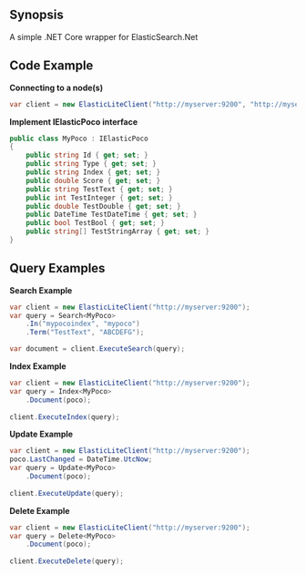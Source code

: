 ## Synopsis

A simple .NET Core wrapper for ElasticSearch.Net

## Code Example

**Connecting to a node(s)**

```csharp
var client = new ElasticLiteClient("http://myserver:9200", "http://myserver:9201");
```

**Implement IElasticPoco interface**

```csharp
public class MyPoco : IElasticPoco
{
    public string Id { get; set; }
    public string Type { get; set; }
	public string Index { get; set; }
	public double Score { get; set; }
	public string TestText { get; set; }
	public int TestInteger { get; set; }
	public double TestDouble { get; set; }
	public DateTime TestDateTime { get; set; }
	public bool TestBool { get; set; }
	public string[] TestStringArray { get; set; }
}
```

## Query Examples

**Search Example**

```csharp
var client = new ElasticLiteClient("http://myserver:9200");
var query = Search<MyPoco>
	.In("mypocoindex", "mypoco")
    .Term("TestText", "ABCDEFG");

var document = client.ExecuteSearch(query);
```

**Index Example**

```csharp
var client = new ElasticLiteClient("http://myserver:9200");
var query = Index<MyPoco>
	.Document(poco);
	
client.ExecuteIndex(query);
```

**Update Example**

```csharp
var client = new ElasticLiteClient("http://myserver:9200");
poco.LastChanged = DateTime.UtcNow;
var query = Update<MyPoco>
	.Document(poco);
	
client.ExecuteUpdate(query);
```

**Delete Example**

```csharp
var client = new ElasticLiteClient("http://myserver:9200");
var query = Delete<MyPoco>
	.Document(poco);
	
client.ExecuteDelete(query);
```